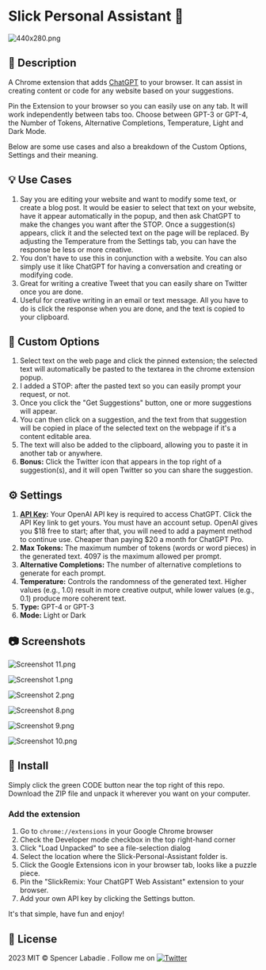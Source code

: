 # Slick Personal Assistant :robot:

![440x280.png](https://raw.githubusercontent.com/spencerslickremix/slickGPT/main/screenshots/440x280.png)

## :book: Description

A Chrome extension that adds [ChatGPT](https://chat.openai.com) to your browser. It can assist in creating content or code for any website based on your suggestions.

Pin the Extension to your browser so you can easily use on any tab. It will work independently between tabs too. Choose between GPT-3 or GPT-4, the Number of Tokens, Alternative Completions, Temperature, Light and Dark Mode.

Below are some use cases and also a breakdown of the Custom Options, Settings and their meaning.

## :bulb: Use Cases
1. Say you are editing your website and want to modify some text, or create a blog post. It would be easier to select that text on your website, have it appear automatically in the popup, and then ask ChatGPT to make the changes you want after the STOP. Once a suggestion(s) appears, click it and the selected text on the page will be replaced. By adjusting the Temperature from the Settings tab, you can have the response be less or more creative.
2. You don't have to use this in conjunction with a website. You can also simply use it like ChatGPT for having a conversation and creating or modifying code.
3. Great for writing a creative Tweet that you can easily share on Twitter once you are done.
4. Useful for creative writing in an email or text message. All you have to do is click the response when you are done, and the text is copied to your clipboard.

## :wrench: Custom Options
1. Select text on the web page and click the pinned extension; the selected text will automatically be pasted to the textarea in the chrome extension popup.
2. I added a STOP: after the pasted text so you can easily prompt your request, or not.
3. Once you click the "Get Suggestions" button, one or more suggestions will appear.
4. You can then click on a suggestion, and the text from that suggestion will be copied in place of the selected text on the webpage if it's a content editable area.
5. The text will also be added to the clipboard, allowing you to paste it in another tab or anywhere.
6. **Bonus:** Click the Twitter icon that appears in the top right of a suggestion(s), and it will open Twitter so you can share the suggestion.

## :gear: Settings
1. **[API Key](https://platform.openai.com/account/api-keys):** Your OpenAI API key is required to access ChatGPT. Click the API Key link to get yours. You must have an account setup. OpenAI gives you $18 free to start; after that, you will need to add a payment method to continue use. Cheaper than paying $20 a month for ChatGPT Pro.
2. **Max Tokens:** The maximum number of tokens (words or word pieces) in the generated text. 4097 is the maximum allowed per prompt.
3. **Alternative Completions:** The number of alternative completions to generate for each prompt.
4. **Temperature:** Controls the randomness of the generated text. Higher values (e.g., 1.0) result in more creative output, while lower values (e.g., 0.1) produce more coherent text.
5. **Type:** GPT-4 or GPT-3
6. **Mode:** Light or Dark

## :camera: Screenshots

![Screenshot 11.png](https://raw.githubusercontent.com/spencerslickremix/Slick-Personal-Assistant/main/screenshots/Screenshot%206.png)

![Screenshot 1.png](https://raw.githubusercontent.com/spencerslickremix/Slick-Personal-Assistant/main/screenshots/Screenshot%201.png)

![Screenshot 2.png](https://raw.githubusercontent.com/spencerslickremix/Slick-Personal-Assistant/main/screenshots/Screenshot%202.png)

![Screenshot 8.png](https://raw.githubusercontent.com/spencerslickremix/Slick-Personal-Assistant/main/screenshots/Screenshot%203.png)

![Screenshot 9.png](https://raw.githubusercontent.com/spencerslickremix/Slick-Personal-Assistant/main/screenshots/Screenshot%204.png)

![Screenshot 10.png](https://raw.githubusercontent.com/spencerslickremix/Slick-Personal-Assistant/main/screenshots/Screenshot%205.png)

## :rocket: Install
Simply click the green CODE button near the top right of this repo. Download the ZIP file and unpack it wherever you want on your computer.

### Add the extension

1. Go to `chrome://extensions` in your Google Chrome browser
2. Check the Developer mode checkbox in the top right-hand corner
3. Click "Load Unpacked" to see a file-selection dialog
4. Select the location where the Slick-Personal-Assistant folder is.
5. Click the Google Extensions icon in your browser tab, looks like a puzzle piece.
6. Pin the "SlickRemix: Your ChatGPT Web Assistant" extension to your browser.
7. Add your own API key by clicking the Settings button.

It's that simple, have fun and enjoy!

## :scroll: License
2023 MIT © Spencer Labadie . Follow me on [![Twitter](https://img.icons8.com/color/48/000000/twitter.png)](https://twitter.com/SpencerLabadie)